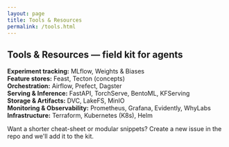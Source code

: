 ```yaml
---
layout: page
title: Tools & Resources
permalink: /tools.html
---
```


## Tools & Resources — field kit for agents

**Experiment tracking:** MLflow, Weights & Biases  
**Feature stores:** Feast, Tecton (concepts)  
**Orchestration:** Airflow, Prefect, Dagster  
**Serving & Inference:** FastAPI, TorchServe, BentoML, KFServing  
**Storage & Artifacts:** DVC, LakeFS, MinIO  
**Monitoring & Observability:** Prometheus, Grafana, Evidently, WhyLabs  
**Infrastructure:** Terraform, Kubernetes (K8s), Helm

Want a shorter cheat-sheet or modular snippets? Create a new issue in the repo and we'll add it to the kit.
